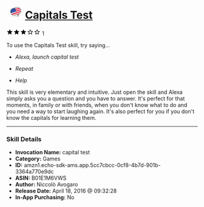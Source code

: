 # &nbsp;<img src="skill_icon" alt="Capitals Test icon" width="36"> [Capitals Test](http://alexa.amazon.com/#skills/amzn1.echo-sdk-ams.app.5cc7cbcc-0cf8-4b7d-901b-3364a770e9dc)
![3 stars](../../images/ic_star_black_18dp_1x.png)![3 stars](../../images/ic_star_black_18dp_1x.png)![3 stars](../../images/ic_star_black_18dp_1x.png)![3 stars](../../images/ic_star_border_black_18dp_1x.png)![3 stars](../../images/ic_star_border_black_18dp_1x.png) 1

To use the Capitals Test skill, try saying...

* *Alexa, launch capital test*

* *Repeat*

* *Help*

This skill is very elementary and intuitive. Just open the skill and Alexa simply asks you a question and you have to answer. It's perfect for that moments, in family or with friends, when you don't know what to do and you need a way to start laughing again. It's also perfect for you if you don't know the capitals for learning them.

***

### Skill Details

* **Invocation Name:** capital test
* **Category:** Games
* **ID:** amzn1.echo-sdk-ams.app.5cc7cbcc-0cf8-4b7d-901b-3364a770e9dc
* **ASIN:** B01E1M6VWS
* **Author:** Niccolò Avogaro
* **Release Date:** April 18, 2016 @ 09:32:28
* **In-App Purchasing:** No
